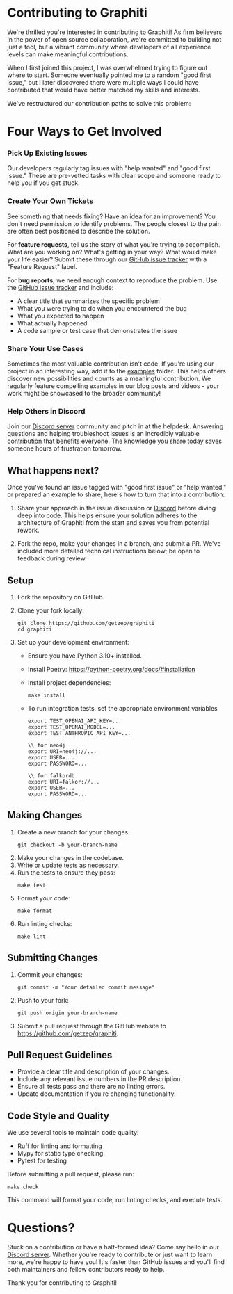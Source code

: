 # Contributing to Graphiti

We're thrilled you're interested in contributing to Graphiti! As firm believers in the power of open source collaboration, we're committed to building not just a tool, but a vibrant community where developers of all experience levels can make meaningful contributions.

When I first joined this project, I was overwhelmed trying to figure out where to start. Someone eventually pointed me to a random "good first issue," but I later discovered there were multiple ways I could have contributed that would have better matched my skills and interests.

We've restructured our contribution paths to solve this problem:

# Four Ways to Get Involved

### Pick Up Existing Issues

Our developers regularly tag issues with "help wanted" and "good first issue." These are pre-vetted tasks with clear scope and someone ready to help you if you get stuck.

### Create Your Own Tickets

See something that needs fixing? Have an idea for an improvement? You don't need permission to identify problems. The people closest to the pain are often best positioned to describe the solution.

For **feature requests**, tell us the story of what you're trying to accomplish. What are you working on? What's getting in your way? What would make your life easier? Submit these through our [GitHub issue tracker](https://github.com/getzep/graphiti/issues) with a "Feature Request" label.

For **bug reports**, we need enough context to reproduce the problem. Use the [GitHub issue tracker](https://github.com/getzep/graphiti/issues) and include:

-   A clear title that summarizes the specific problem
-   What you were trying to do when you encountered the bug
-   What you expected to happen
-   What actually happened
-   A code sample or test case that demonstrates the issue

### Share Your Use Cases

Sometimes the most valuable contribution isn't code. If you're using our project in an interesting way, add it to the [examples](https://github.com/getzep/graphiti/tree/main/examples) folder. This helps others discover new possibilities and counts as a meaningful contribution. We regularly feature compelling examples in our blog posts and videos - your work might be showcased to the broader community!

### Help Others in Discord

Join our [Discord server](https://discord.com/invite/W8Kw6bsgXQ) community and pitch in at the helpdesk. Answering questions and helping troubleshoot issues is an incredibly valuable contribution that benefits everyone. The knowledge you share today saves someone hours of frustration tomorrow.

## What happens next?

Once you've found an issue tagged with "good first issue" or "help wanted," or prepared an example to share, here's how to turn that into a contribution:

1. Share your approach in the issue discussion or [Discord](https://discord.com/invite/W8Kw6bsgXQ) before diving deep into code. This helps ensure your solution adheres to the architecture of Graphiti from the start and saves you from potential rework.

2. Fork the repo, make your changes in a branch, and submit a PR. We've included more detailed technical instructions below; be open to feedback during review.

## Setup

1. Fork the repository on GitHub.
2. Clone your fork locally:
    ```
    git clone https://github.com/getzep/graphiti
    cd graphiti
    ```
3. Set up your development environment:

    - Ensure you have Python 3.10+ installed.
    - Install Poetry: https://python-poetry.org/docs/#installation
    - Install project dependencies:
        ```
        make install
        ```
    - To run integration tests, set the appropriate environment variables

        ```
        export TEST_OPENAI_API_KEY=...
        export TEST_OPENAI_MODEL=...
        export TEST_ANTHROPIC_API_KEY=...
        
        \\ for neo4j
        export URI=neo4j://...
        export USER=...
        export PASSWORD=...

        \\ for falkordb
        export URI=falkor://...
        export USER=...
        export PASSWORD=...
        ```

## Making Changes

1. Create a new branch for your changes:
    ```
    git checkout -b your-branch-name
    ```
2. Make your changes in the codebase.
3. Write or update tests as necessary.
4. Run the tests to ensure they pass:
    ```
    make test
    ```
5. Format your code:
    ```
    make format
    ```
6. Run linting checks:
    ```
    make lint
    ```

## Submitting Changes

1. Commit your changes:
    ```
    git commit -m "Your detailed commit message"
    ```
2. Push to your fork:
    ```
    git push origin your-branch-name
    ```
3. Submit a pull request through the GitHub website to https://github.com/getzep/graphiti.

## Pull Request Guidelines

-   Provide a clear title and description of your changes.
-   Include any relevant issue numbers in the PR description.
-   Ensure all tests pass and there are no linting errors.
-   Update documentation if you're changing functionality.

## Code Style and Quality

We use several tools to maintain code quality:

-   Ruff for linting and formatting
-   Mypy for static type checking
-   Pytest for testing

Before submitting a pull request, please run:

```
make check
```

This command will format your code, run linting checks, and execute tests.

# Questions?

Stuck on a contribution or have a half-formed idea? Come say hello in our [Discord server](https://discord.com/invite/W8Kw6bsgXQ). Whether you're ready to contribute or just want to learn more, we're happy to have you! It's faster than GitHub issues and you'll find both maintainers and fellow contributors ready to help.

Thank you for contributing to Graphiti!
